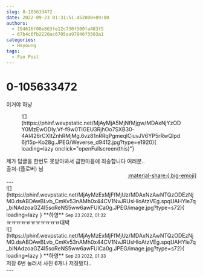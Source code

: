 ```yaml
---
slug: 0-105633472
date: 2022-09-23 01:31:51.452000+09:00
authors:
  - 194616f08e863fe12c730f500fa483f5
  - 67b4c6fb2220ac6705aa97046f3503a1
categories:
  - Hayoung
tags:
  - Fan Post
---
```


# 0-105633472

<div class="post-container" markdown="1">
<div class="content-container md-sidebar__scrollwrap" markdown="1">

이거야 하냥
<figure markdown="1">
![](https://phinf.wevpstatic.net/MjAyMjA5MjNfMjgw/MDAxNjYzODY0MzEwODIy.Vf-f9w0TIGEU3RjhOo7SXB30-4AI426rCXItZnhRMjMg.6vz81nRRqPgmeqlCiuvJV6YP5rRwQIpd6jfI5p-Ko28g.JPEG/Weverse_d9412.jpg?type=e1920){ loading=lazy onclick="openFullscreen(this)"}
</figure>
제가 답글을 한번도 못받아봐서 급한마음에 죄송합니다 여러분..<br>출처-(플로버) 님

</div>
</div>

<div style="text-align: right;" markdown="1">
<a href="https://weverse.io/fromis9/fanpost/0-105633472" style="text-align: right;">:material-share:{.big-emoji}</a>
</div>
---

<div class="comments-container md-sidebar__scrollwrap" markdown="1">
<div class="comment" markdown="1">
<div class='id-container' markdown="1">
![](https://phinf.wevpstatic.net/MjAyMzExMjFfMjUz/MDAxNzAwNTQzODEzNjM0.dsABDAwBLvb_CmKv53nAMh0x44CV1NvJRUsHloAtzVEg.spqUAHYle7q_biNAdzoaGZ4l5soReNS5ww6awFUlCa0g.JPEG/image.jpg?type=s72){ loading=lazy }
**<span class="artist">하영</span>** <small>Sep 23 2022, 01:32</small><br>
</div>
<div class='comment-body' markdown="1">
ㅠㅠㅠㅠㅠㅠㅠㅠㅠㅠㅠ대박
</div>
</div>
<div class="comment" markdown="1">
<div class='id-container' markdown="1">
![](https://phinf.wevpstatic.net/MjAyMzExMjFfMjUz/MDAxNzAwNTQzODEzNjM0.dsABDAwBLvb_CmKv53nAMh0x44CV1NvJRUsHloAtzVEg.spqUAHYle7q_biNAdzoaGZ4l5soReNS5ww6awFUlCa0g.JPEG/image.jpg?type=s72){ loading=lazy }
**<span class="artist">하영</span>** <small>Sep 23 2022, 01:33</small><br>
</div>
<div class='comment-body' markdown="1">
저장 6번 눌러서 사진 6개나 저장됐다..
</div>
</div>
</div>
---
